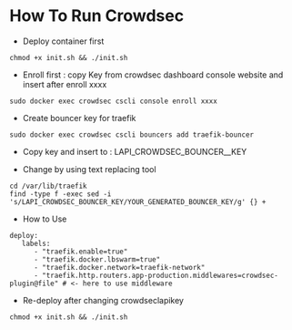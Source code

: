 # How To Run Crowdsec

- Deploy container first
  
```shell
chmod +x init.sh && ./init.sh
```

- Enroll first : copy Key from crowdsec dashboard console website and insert after enroll xxxx

```shell
sudo docker exec crowdsec cscli console enroll xxxx
```

- Create bouncer key for traefik

```shell
sudo docker exec crowdsec cscli bouncers add traefik-bouncer
```

- Copy key and insert to : LAPI_CROWDSEC_BOUNCER__KEY

- Change by using text replacing tool

```shell
cd /var/lib/traefik
find -type f -exec sed -i 's/LAPI_CROWDSEC_BOUNCER_KEY/YOUR_GENERATED_BOUNCER_KEY/g' {} +
```

- How to Use

```shell
deploy:
   labels:
      - "traefik.enable=true"
      - "traefik.docker.lbswarm=true"
      - "traefik.docker.network=traefik-network"
      - "traefik.http.routers.app-production.middlewares=crowdsec-plugin@file" # <- here to use middleware
```

- Re-deploy after changing crowdseclapikey
  
```shell
chmod +x init.sh && ./init.sh
```
